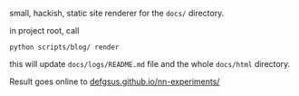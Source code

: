 small, hackish, static site renderer for the `docs/` directory.

in project root, call 
```shell
python scripts/blog/ render
```

this will update `docs/logs/README.md` file and the whole `docs/html` directory.

Result goes online to [defgsus.github.io/nn-experiments/](https://defgsus.github.io/nn-experiments/) 
